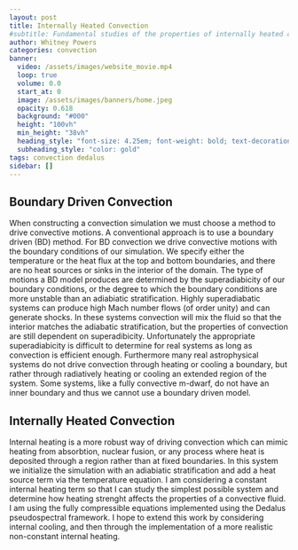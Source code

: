 ```yaml
---
layout: post
title: Internally Heated Convection
#subtitle: Fundamental studies of the properties of internally heated convection
author: Whitney Powers
categories: convection
banner:
  video: /assets/images/website_movie.mp4
  loop: true
  volume: 0.0
  start_at: 0
  image: /assets/images/banners/home.jpeg
  opacity: 0.618
  background: "#000"
  height: "100vh"
  min_height: "38vh"
  heading_style: "font-size: 4.25em; font-weight: bold; text-decoration: underline"
  subheading_style: "color: gold"
tags: convection dedalus
sidebar: []
---
```


## Boundary Driven Convection

When constructing a convection simulation we must choose a method to drive convective motions. A conventional approach is to use a boundary driven (BD) method. For BD convection we drive convective motions with the boundary conditions of our simulation. We specify either the temperature or the heat flux at the top and bottom boundaries, and there are no heat sources or sinks in the interior of the domain. The type of motions a BD model produces are determined by the superadiabicity of our boundary conditions, or the degree to which the boundary conditions are more unstable than an adiabiatic stratification. Highly superadiabatic systems can produce high Mach number flows (of order unity) and can generate shocks. In these systems convection will mix the fluid so that the interior matches the adiabatic stratification, but the properties of convection are still dependent on superadibicity. Unfortunately the appropriate superadiabicity is difficult to determine for real systems as long as convection is efficient enough. Furthermore many real astrophysical systems do not drive convection through heating or cooling a boundary, but rather through radiatively heating or cooling an extended region of the system. Some systems, like a fully convective m-dwarf, do not have an inner boundary and thus we cannot use a boundary driven model.

## Internally Heated Convection

Internal heating is a more robust way of driving convection which can mimic heating from absorbtion, nuclear fusion, or any process where heat is deposited through a region rather than at fixed boundaries. In this system we initialize the simulation with an adiabiatic stratification and add a heat source term via the temperature equation. I am considering a constant internal heating term so that I can study the simplest possible system and determine how heating strenght affects the properties of a convective fluid. I am using the fully compressible equations implemented using the Dedalus pseudospectral framework. I hope to extend this work by considering internal cooling, and then through the implementation of a more realistic non-constant internal heating.


